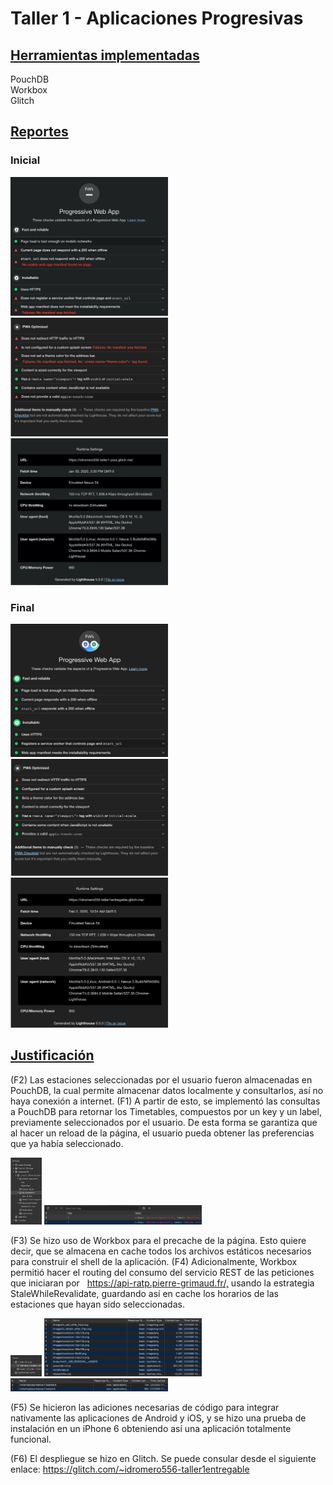 # Taller 1 - Aplicaciones Progresivas</h1>
<h2><u>Herramientas implementadas</u></h2>
<p>PouchDB
  <br>Workbox
  <br>Glitch
</p>
<h2><u>Reportes</u></h2>
<h3>Inicial</h3>
<img src="https://github.com/idromero556/ImagenesTaller1Pruebas/blob/master/image1.png?raw=true" width=50% height=50%>
<img src="https://github.com/idromero556/ImagenesTaller1Pruebas/blob/master/image3.png?raw=true" width=50% height=50%>
<img src="https://github.com/idromero556/ImagenesTaller1Pruebas/blob/master/image2.png?raw=true" width=50% height=50%>
<h3>Final</h3>
<img src="https://github.com/idromero556/ImagenesTaller1Pruebas/blob/master/img1.png?raw=true" width=50% height=50%>
<img src="https://github.com/idromero556/ImagenesTaller1Pruebas/blob/master/img2.png?raw=true" width=50% height=50%>
<img src="https://github.com/idromero556/ImagenesTaller1Pruebas/blob/master/img3.png?raw=true" width=50% height=50%>
<h2><u>Justificación</u></h2>
<p>(F2) Las estaciones seleccionadas por el usuario fueron almacenadas en PouchDB, la cual permite almacenar datos localmente y consultarlos, así no haya conexión a internet. (F1) A partir de esto, se implementó las consultas a PouchDB para retornar los Timetables, compuestos por un key y un label, previamente seleccionados por el usuario. De esta forma se garantiza que al hacer un reload de la página, el usuario pueda obtener las preferencias que ya había seleccionado.</p>
<img src="https://github.com/idromero556/ImagenesTaller1Pruebas/blob/master/img4.png?raw=true" width=10% height=10%>
<img src="https://github.com/idromero556/ImagenesTaller1Pruebas/blob/master/img5.png?raw=true" width=50% height=50%>
<p>(F3) Se hizo uso de Workbox para el precache de la página. Esto quiere decir, que se almacena en cache todos los archivos estáticos necesarios para construir el shell de la aplicación. (F4) Adicionalmente, Workbox permitió hacer el routing del consumo del servicio REST de las peticiones que iniciaran por &nbsp;
  <a href="https://api-ratp.pierre-grimaud.fr/,">https://api-ratp.pierre-grimaud.fr/,</a> usando la estrategia StaleWhileRevalidate, guardando así en cache los horarios de las estaciones que hayan sido seleccionadas.
</p>
<img src="https://github.com/idromero556/ImagenesTaller1Pruebas/blob/master/img6.png?raw=true" width=10% height=10%>
<img src="https://github.com/idromero556/ImagenesTaller1Pruebas/blob/master/img7.png?raw=true" width=50% height=50%>
<img src="https://github.com/idromero556/ImagenesTaller1Pruebas/blob/master/img8.png?raw=true" width=50% height=50%>
<p>(F5) Se hicieron las adiciones necesarias de código para integrar nativamente las aplicaciones de Android y iOS, y se hizo una prueba de instalación en un iPhone 6 obteniendo así una aplicación totalmente funcional.</p>
<p>(F6) El despliegue se hizo en Glitch. Se puede consular desde el siguiente enlace: 
  <a data-fr-linked="true" href="https://glitch.com/~idromero556-taller1entregable">https://glitch.com/~idromero556-taller1entregable</a> &nbsp;
</p>
<p>
  <br>
</p>
